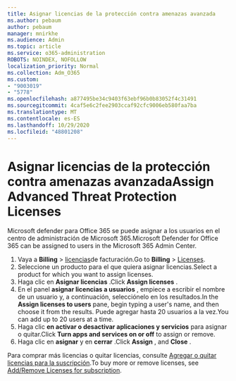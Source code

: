 ```yaml
---
title: Asignar licencias de la protección contra amenazas avanzada
ms.author: pebaum
author: pebaum
manager: mnirkhe
ms.audience: Admin
ms.topic: article
ms.service: o365-administration
ROBOTS: NOINDEX, NOFOLLOW
localization_priority: Normal
ms.collection: Adm_O365
ms.custom:
- "9003019"
- "5778"
ms.openlocfilehash: a877495be34c9403f63ebf96b0b83052f4c31491
ms.sourcegitcommit: 4caf5e6c2fee2903ccaf92cfc9006eb580faa7ba
ms.translationtype: MT
ms.contentlocale: es-ES
ms.lasthandoff: 10/29/2020
ms.locfileid: "48801208"
---
```

# <a name="assign-advanced-threat-protection-licenses"></a><span data-ttu-id="ac3f8-102">Asignar licencias de la protección contra amenazas avanzada</span><span class="sxs-lookup"><span data-stu-id="ac3f8-102">Assign Advanced Threat Protection Licenses</span></span>

<span data-ttu-id="ac3f8-103">Microsoft defender para Office 365 se puede asignar a los usuarios en el centro de administración de Microsoft 365.</span><span class="sxs-lookup"><span data-stu-id="ac3f8-103">Microsoft Defender for Office 365 can be assigned to users in the Microsoft 365 Admin Center.</span></span>

1. <span data-ttu-id="ac3f8-104">Vaya a **Billing**  >  [licencias](https://go.microsoft.com/fwlink/p/?linkid=842264)de facturación.</span><span class="sxs-lookup"><span data-stu-id="ac3f8-104">Go to **Billing** > [Licenses](https://go.microsoft.com/fwlink/p/?linkid=842264).</span></span>
2. <span data-ttu-id="ac3f8-105">Seleccione un producto para el que quiera asignar licencias.</span><span class="sxs-lookup"><span data-stu-id="ac3f8-105">Select a product for which you want to assign licenses.</span></span>
3. <span data-ttu-id="ac3f8-106">Haga clic en **Asignar licencias** .</span><span class="sxs-lookup"><span data-stu-id="ac3f8-106">Click **Assign licenses** .</span></span>
4. <span data-ttu-id="ac3f8-107">En el panel **asignar licencias a usuarios**  , empiece a escribir el nombre de un usuario y, a continuación, selecciónelo en los resultados.</span><span class="sxs-lookup"><span data-stu-id="ac3f8-107">In the **Assign licenses to users**  pane, begin typing a user's name, and then choose it from the results.</span></span> <span data-ttu-id="ac3f8-108">Puede agregar hasta 20 usuarios a la vez.</span><span class="sxs-lookup"><span data-stu-id="ac3f8-108">You can add up to 20 users at a time.</span></span>
5. <span data-ttu-id="ac3f8-109">Haga clic **en activar o desactivar aplicaciones y servicios**  para asignar o quitar.</span><span class="sxs-lookup"><span data-stu-id="ac3f8-109">Click **Turn apps and services on or off**  to assign or remove.</span></span>
6. <span data-ttu-id="ac3f8-110">Haga clic en **asignar** y en  **cerrar** .</span><span class="sxs-lookup"><span data-stu-id="ac3f8-110">Click **Assign** , and  **Close** .</span></span>

<span data-ttu-id="ac3f8-111">Para comprar más licencias o quitar licencias, consulte [Agregar o quitar licencias para la suscripción](https://docs.microsoft.com/microsoft-365/commerce/licenses/buy-licenses?view=o365-worldwide#add-or-remove-licenses-for-your-business-subscription).</span><span class="sxs-lookup"><span data-stu-id="ac3f8-111">To buy more or remove licenses, see [Add/Remove Licenses for subscription](https://docs.microsoft.com/microsoft-365/commerce/licenses/buy-licenses?view=o365-worldwide#add-or-remove-licenses-for-your-business-subscription).</span></span>

